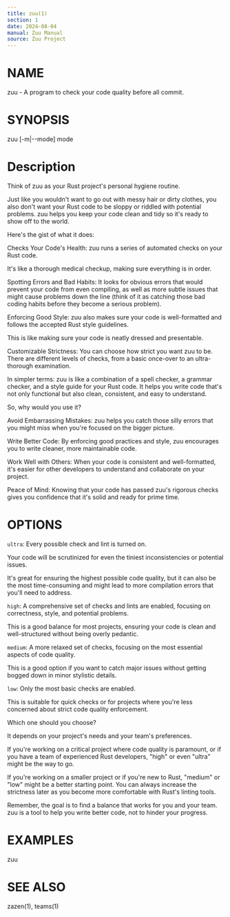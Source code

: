 ```yaml
---
title: zuu(1)
section: 1
date: 2024-08-04
manual: Zuu Manual
source: Zuu Project
---
```


# NAME

zuu - A program to check your code quality before all commit.

# SYNOPSIS

zuu [-m|--mode] mode

# Description

Think of zuu as your Rust project's personal hygiene routine.

Just like you wouldn't want to go out with messy hair or dirty clothes, you also don't want your Rust code to be sloppy
or riddled with potential problems. zuu helps you keep your code clean and tidy so it's ready to show off to the world.

Here's the gist of what it does:

Checks Your Code's Health: zuu runs a series of automated checks on your Rust code.

It's like a thorough medical checkup, making sure everything is in order.

Spotting Errors and Bad Habits: It looks for obvious errors that would prevent your code from even compiling, as well as
more subtle issues that might cause problems down the line (think of it as catching those bad coding habits before they
become a serious problem).

Enforcing Good Style: zuu also makes sure your code is well-formatted and follows the accepted Rust style guidelines.

This is like making sure your code is neatly dressed and presentable.

Customizable Strictness: You can choose how strict you want zuu to be. There are different levels of checks, from a
basic once-over to an ultra-thorough examination.

In simpler terms: zuu is like a combination of a spell checker, a grammar checker, and a style guide for your Rust code.
It helps you write code that's not only functional but also clean, consistent, and easy to understand.

So, why would you use it?

Avoid Embarrassing Mistakes: zuu helps you catch those silly errors that you might miss when you're focused on the
bigger picture.

Write Better Code: By enforcing good practices and style, zuu encourages you to write cleaner, more maintainable code.

Work Well with Others: When your code is consistent and well-formatted, it's easier for other developers to understand
and collaborate on your project.

Peace of Mind: Knowing that your code has passed zuu's rigorous checks gives you confidence that it's solid and ready
for prime time.

# OPTIONS

`ultra`: Every possible check and lint is turned on.

Your code will be scrutinized for even the tiniest inconsistencies
or potential issues. 

It's great for ensuring the highest possible code quality, but it can also be the most
time-consuming and might lead to more compilation errors that you'll need to address.

`high`: A comprehensive set of checks and lints are enabled, focusing on correctness, style, and potential problems.

This is a good balance for most projects, ensuring your code is clean and well-structured without being overly pedantic.

`medium`: A more relaxed set of checks, focusing on the most essential aspects of code quality. 

This is a good option if you want to catch major issues without getting bogged down in minor stylistic details.

`low`: Only the most basic checks are enabled.


This is suitable for quick checks or for projects where you're less
concerned about strict code quality enforcement.

Which one should you choose?

It depends on your project's needs and your team's preferences.

If you're working on a critical project where code quality is paramount, or if you have a team of experienced Rust
developers, "high" or even "ultra" might be the way to go.

If you're working on a smaller project or if you're new to Rust, "medium" or "low" might be a better starting point. You
can always increase the strictness later as you become more comfortable with Rust's linting tools.

Remember, the goal is to find a balance that works for you and your team. zuu is a tool to help you write better code,
not to hinder your progress.

# EXAMPLES

zuu

# SEE ALSO

zazen(1), teams(1)

